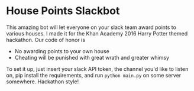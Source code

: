 # House Points Slackbot

This amazing bot will let everyone on your slack team award points to various houses. I made it for the Khan Academy 2016 Harry Potter themed hackathon. Our code of honor is

  - No awarding points to your own house
  - Cheating will be punished with great wrath and greater whimsy
 
To set it up, just insert your slack API token, the channel you'd like to listen on, pip install the requirements, and run `python main.py` on some server somewhere. Hackathon style!